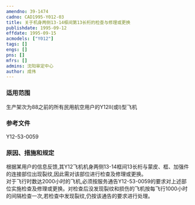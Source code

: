 ```yaml
---
amendno: 39-1474  
cadno: CAD1995-Y012-03  
title: 关于机身两侧13-14框间第13长桁的检查与修理或更换  
publishdate: 1995-09-12  
effdate: 1995-09-15  
acmodels: ["Y012"]  
tags: []  
engs: []  
pns: []  
mfrs: []  
admins: 沈阳审定中心  
author: 成伟  
---
```

  
### 适用范围  
生产架次为88之前的所有民用航空用户的Y12Ⅱ(或Ⅰ)型飞机  
  
<!--more-->  
### 参考文件  
  Y12-53-0059  
  
### 原因、措施和规定  

  根据某用户的信息反馈,其Y12飞机机身两侧13-14框间13长桁与蒙皮、框、加强件的连接部位出现裂纹,因此需对该部位进行检查及修理或更换。  
  对于飞行时数达2000小时的飞机,必须按服务通告Y12-53-0059的要求对上述部位实施检查及修理或更换。对检查后没发现裂纹和损伤的飞机按每飞行1000小时的间隔检查一次,若检查中发现裂纹,仍按该通告的要求进行处理。  

